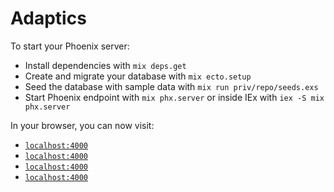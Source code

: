 # Adaptics

To start your Phoenix server:

  * Install dependencies with `mix deps.get`
  * Create and migrate your database with `mix ecto.setup`
  * Seed the database with sample data with `mix run priv/repo/seeds.exs`
  * Start Phoenix endpoint with `mix phx.server` or inside IEx with `iex -S mix phx.server`

In your browser, you can now visit:

* [`localhost:4000`](http://localhost:4000)
* [`localhost:4000`](http://localhost:4000/ivn)
* [`localhost:4000`](http://localhost:4000/splines)
* [`localhost:4000`](http://localhost:4000/voxels)
